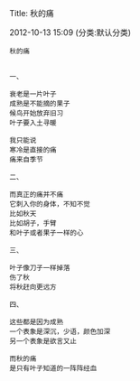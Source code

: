 Title: 秋的痛

2012-10-13 15:09 (分类:默认分类)

```
秋的痛


一、

衰老是一片叶子
成熟是不能摘的果子
候鸟开始放弃旧习
叶子要入土寻暖

我只能说
寒冷是直接的痛
痛来自季节

二、

而真正的痛并不痛
它刺入你的身体，不知不觉
比如秋天
比如胡子，手臂
和叶子或者果子一样的心

三、

叶子像刀子一样掉落
伤了秋
将秋赶向更远方

四、

这些都是因为成熟
一个表象是深沉，少语，颜色加深
另一个表象是欲言又止

而秋的痛
是只有叶子知道的一阵阵经血
```
